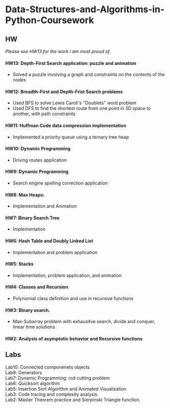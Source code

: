 # Data-Structures-and-Algorithms-in-Python-Coursework

## HW
*Please see HW13 for the work I am most proud of.*

#### HW13: Depth-First Search application: puzzle and animation
* Solved a puzzle involving a graph and constraints on the contents of the nodes

#### HW12: Breadth-First and Depth-Frist Search problems
* Used BFS to solve Lewis Caroll's "Doublets" word problem
* Used DFS to find the shortest route from one point in 3D space to another, with path constraints

#### HW11: Huffman Code data compression implementation  
* Implemented a priority queue using a ternary tree heap

#### HW10: Dynamic Programming
* Driving routes application 

#### HW9: Dynamic Programming
* Search engine spelling correction application  

#### HW8: Max Heaps: 
* Implementation and Animation  

#### HW7: Binary Search Tree  
* Implementation

#### HW6: Hash Table and Doubly Linked List  
* Implementation and problem application

#### HW5: Stacks
* Implementation, problem application, and animation  

#### HW4: Classes and Recursion
* Polynomial class definition and use in recursive functions  

#### HW3: Binary search. 
* Max-Subarray problem with exhausitve search, divide and conquer, linear time solutions  

#### HW2: Analysis of asymptotic behavior and Recursive functions  


## Labs
Lab10: Connected componenets objects  
Lab8: Generators  
Lab7: Dynamic Programming: rod cutting problem  
Lab6: Quicksort algorithm  
Lab5: Insertion Sort Algorithm and Animated Visualization  
Lab3: Code tracing and complexity analysis.  
Lab2: Master Theorem practice and Sierpinski Triangle function.  
